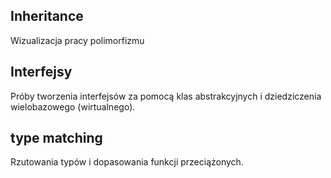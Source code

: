 ## Inheritance

Wizualizacja pracy polimorfizmu

## Interfejsy

Próby tworzenia interfejsów za pomocą klas abstrakcyjnych i dziedziczenia wielobazowego (wirtualnego).

## type matching

Rzutowania typów i dopasowania funkcji przeciążonych.